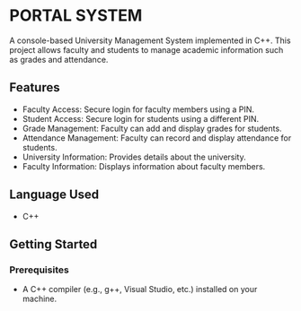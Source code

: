 # PORTAL SYSTEM

A console-based University Management System implemented in C++. This project allows faculty and students to manage academic information such as grades and attendance.

## Features

- Faculty Access: Secure login for faculty members using a PIN.
- Student Access: Secure login for students using a different PIN.
- Grade Management: Faculty can add and display grades for students.
- Attendance Management: Faculty can record and display attendance for students.
- University Information: Provides details about the university.
- Faculty Information: Displays information about faculty members.

## Language Used

- C++

## Getting Started

### Prerequisites

- A C++ compiler (e.g., g++, Visual Studio, etc.) installed on your machine.
